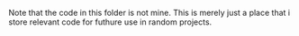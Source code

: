 Note that the code in this folder is not mine. This is merely just a place that i store relevant code for futhure use in random projects.
